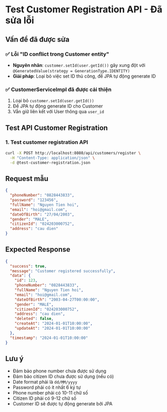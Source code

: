 # Test Customer Registration API - Đã sửa lỗi

## Vấn đề đã được sửa

### ✅ **Lỗi "ID conflict trong Customer entity"**
- **Nguyên nhân**: `customer.setId(user.getId())` gây xung đột với `@GeneratedValue(strategy = GenerationType.IDENTITY)`
- **Giải pháp**: Loại bỏ việc set ID thủ công, để JPA tự động generate ID

### ✅ **CustomerServiceImpl đã được cải thiện**
1. Loại bỏ `customer.setId(user.getId())`
2. Để JPA tự động generate ID cho Customer
3. Vẫn giữ liên kết với User thông qua `user_id`

## Test API Customer Registration

### 1. Test customer registration API
```bash
curl -X POST http://localhost:8080/api/customers/register \
  -H "Content-Type: application/json" \
  -d @test-customer-registration.json
```

## Request mẫu

```json
{
  "phoneNumber": "0828443833",
  "password": "123456",
  "fullName": "Nguyen Tien hoi",
  "email": "hoi@gmail.com",
  "dateOfBirth": "27/04/2003",
  "gender": "MALE",
  "citizenId": "024203000752",
  "address": "cau dien"
}
```

## Expected Response

```json
{
  "success": true,
  "message": "Customer registered successfully",
  "data": {
    "id": 123,
    "phoneNumber": "0828443833",
    "fullName": "Nguyen Tien hoi",
    "email": "hoi@gmail.com",
    "dateOfBirth": "2003-04-27T00:00:00",
    "gender": "MALE",
    "citizenId": "024203000752",
    "address": "cau dien",
    "deleted": false,
    "createAt": "2024-01-01T10:00:00",
    "updateAt": "2024-01-01T10:00:00"
  },
  "timestamp": "2024-01-01T10:00:00"
}
```

## Lưu ý

- Đảm bảo phone number chưa được sử dụng
- Đảm bảo citizen ID chưa được sử dụng (nếu có)
- Date format phải là `dd/MM/yyyy`
- Password phải có ít nhất 6 ký tự
- Phone number phải có 10-11 chữ số
- Citizen ID phải có 9-12 chữ số
- Customer ID sẽ được tự động generate bởi JPA
